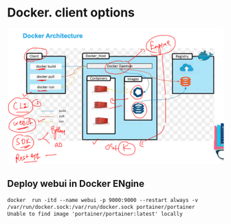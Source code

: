 # Docker. client options 

<img src="cli.png">

## Deploy webui in Docker ENgine 

```
docker  run -itd --name webui -p 9000:9000 --restart always -v  /var/run/docker.sock:/var/run/docker.sock portainer/portainer 
Unable to find image 'portainer/portainer:latest' locally

```

